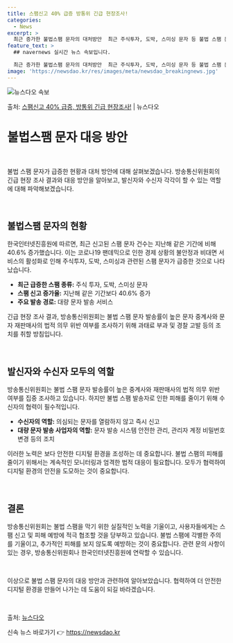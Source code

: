```yaml
---
title: 스팸신고 40% 급증 방통위 긴급 현장조사!
categories:
  - News
excerpt: >
  최근 증가한 불법스팸 문자의 대처방안  최근 주식투자, 도박, 스미싱 문자 등 불법 스팸 문자가 급증하면서 …
feature_text: >
  ## navernews 실시간 뉴스 속보입니다.

  최근 증가한 불법스팸 문자의 대처방안  최근 주식투자, 도박, 스미싱 문자 등 불법 스팸 문자가 급증하면서 …
image: 'https://newsdao.kr/res/images/meta/newsdao_breakingnews.jpg'
---
```


![뉴스다오 속보](https://newsdao.kr/res/images/meta/newsdao_breakingnews.jpg)

<p>출처: <a href="https://newsdao.kr/4355" rel="dofollow">스팸신고 40% 급증, 방통위 긴급 현장조사!</a> | 뉴스다오</p>

<h1>불법스팸 문자 대응 방안</h1>
<p data-ke-size="size16">&nbsp;</p>
불법 스팸 문자가 급증한 현황과 대처 방안에 대해 살펴보겠습니다. 방송통신위원회의 긴급 현장 조사 결과와 대응 방안을 알아보고, 발신자와 수신자 각각이 할 수 있는 역할에 대해 파악해보겠습니다.
<p data-ke-size="size16">&nbsp;</p>

<h2>불법스팸 문자의 현황</h2>
한국인터넷진흥원에 따르면, 최근 신고된 스팸 문자 건수는 지난해 같은 기간에 비해 40.6% 증가했습니다. 이는 코로나19 팬데믹으로 인한 경제 상황의 불안정과 비대면 서비스의 활성화로 인해 주식투자, 도박, 스미싱과 관련된 스팸 문자가 급증한 것으로 나타났습니다.
<ul>
  <li><b>최근 급증한 스팸 종류:</b> 주식 투자, 도박, 스미싱 문자</li>
  <li><b>스팸 신고 증가율:</b> 지난해 같은 기간보다 40.6% 증가</li>
  <li><b>주요 발송 경로:</b> 대량 문자 발송 서비스</li>
</ul>
긴급 현장 조사 결과, 방송통신위원회는 불법 스팸 문자 발송률이 높은 문자 중계사와 문자 재판매사의 법적 의무 위반 여부를 조사하기 위해 과태료 부과 및 경찰 고발 등의 조치를 취할 방침입니다.
<p data-ke-size="size16">&nbsp;</p>

<h2>발신자와 수신자 모두의 역할</h2>
방송통신위원회는 불법 스팸 문자 발송률이 높은 중계사와 재판매사의 법적 의무 위반 여부를 집중 조사하고 있습니다. 하지만 불법 스팸 발송자로 인한 피해를 줄이기 위해 수신자의 협력이 필수적입니다.
<ul>
  <li><b>수신자의 역할:</b> 의심되는 문자를 열람하지 않고 즉시 신고</li>
  <li><b>대량 문자 발송 사업자의 역할:</b> 문자 발송 시스템 안전한 관리, 관리자 계정 비밀번호 변경 등의 조치</li>
</ul>
이러한 노력은 보다 안전한 디지털 환경을 조성하는 데 중요합니다. 불법 스팸의 피해를 줄이기 위해서는 계속적인 모니터링과 엄격한 법적 대응이 필요합니다. 모두가 협력하여 디지털 환경의 안전을 도모하는 것이 중요합니다.
<p data-ke-size="size16">&nbsp;</p>

<h2>결론</h2>
방송통신위원회는 불법 스팸을 막기 위한 실질적인 노력을 기울이고, 사용자들에게는 스팸 신고 및 피해 예방에 적극 협조할 것을 당부하고 있습니다. 불법 스팸에 각별한 주의를 기울이고, 추가적인 피해를 보지 않도록 예방하는 것이 중요합니다. 관련 문의 사항이 있는 경우, 방송통신위원회나 한국인터넷진흥원에 연락할 수 있습니다.
<p data-ke-size="size16">&nbsp;</p>

이상으로 불법 스팸 문자의 대응 방안과 관련하여 알아보았습니다. 협력하여 더 안전한 디지털 환경을 만들어 나가는 데 도움이 되길 바라겠습니다.
<p data-ke-size="size16">&nbsp;</p>

출처: [뉴스다오](https://newsdao.kr/4355)
 

신속 뉴스 바로가기 👉 <a href="https://newsdao.kr" rel="dofollow">https://newsdao.kr</a>


